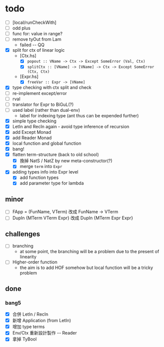 # todo

+ [ ] [local/runCheckWith]
+ [ ] odd plus
+ [ ] func for: value in range?
+ [ ] remove tyOut from Lam
    + failed -- QQ
+ [x] split for ctx of linear logic
    + [Ctx.hs]
        + [x] `popout :: VName -> Ctx -> Except SomeError (Val, Ctx)`
        + [x] `splitCtx :: [VName] -> [VName] -> Ctx -> Except SomeError (Ctx, Ctx)`
    + [Expr.hs]
        + [x] `freeVar :: Expr -> [VName]`
+ [x] type checking with ctx split and check
+ [ ] re-implement except/error
+ [ ] rval
+ [ ] translator for Expr to BiGuL(?)
+ [ ] used label (rather than dual-env)
    + label for indexing type (ant thus can be expended further)
+ [x] simple type checking
+ [x] LetIn and RecIn again - avoid type inference of recursion
+ [x] add Except Monad
+ [x] add Reader Monad
+ [x] local function and global function
+ [x] bang!
+ [x] flatten term-structure (back to old school)
    + [x] 換掉 NatS / NatZ by new meta-constructor(?)
    + [x] merge `term` into `Expr`
+ [x] adding types info into Expr level
    + [x] add function types
    + [x] add parameter type for lambda

## minor

+ [ ] FApp = (FunName, VTerm) 改成 FunName -> VTerm
+ [ ] DupIn {MTerm VTerm Expr} 改成 DupIn {MTerm Expr Expr}

## challenges

+ [ ] branching
    + at some point, the branching will be a problem due to the present of linearity
+ [ ] Higher-order function
    + the aim is to add HOF somehow but local function will be a tricky problem

## done

### bang5

+ [X] 合併 LetIn / RecIn
+ [x] 新增 Application (from LetIn)
+ [x] 增加 type terms
+ [x] Env/Ctx 重新設計製作 -- Reader
+ [x] 拿掉 TyBool
